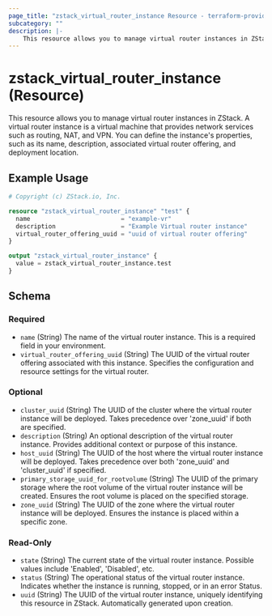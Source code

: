 ```yaml
---
page_title: "zstack_virtual_router_instance Resource - terraform-provider-zstack"
subcategory: ""
description: |-
    This resource allows you to manage virtual router instances in ZStack. A virtual router instance is a virtual machine that provides network services such as routing, NAT, and VPN. You can define the instance's properties, such as its name, description, associated virtual router offering, and deployment location.
---
```


# zstack_virtual_router_instance (Resource)

This resource allows you to manage virtual router instances in ZStack. A virtual router instance is a virtual machine that provides network services such as routing, NAT, and VPN. You can define the instance's properties, such as its name, description, associated virtual router offering, and deployment location.

## Example Usage

```terraform
# Copyright (c) ZStack.io, Inc.

resource "zstack_virtual_router_instance" "test" {
  name                         = "example-vr"
  description                  = "Example Virtual router instance"
  virtual_router_offering_uuid = "uuid of virtual router offering"
}

output "zstack_virtual_router_instance" {
  value = zstack_virtual_router_instance.test
}
```

<!-- schema generated by tfplugindocs -->
## Schema

### Required

- `name` (String) The name of the virtual router instance. This is a required field in your environment.
- `virtual_router_offering_uuid` (String) The UUID of the virtual router offering associated with this instance. Specifies the configuration and resource settings for the virtual router.

### Optional

- `cluster_uuid` (String) The UUID of the cluster where the virtual router instance will be deployed. Takes precedence over 'zone_uuid' if both are specified.
- `description` (String) An optional description of the virtual router instance. Provides additional context or purpose of this instance.
- `host_uuid` (String) The UUID of the host where the virtual router instance will be deployed. Takes precedence over both 'zone_uuid' and 'cluster_uuid' if specified.
- `primary_storage_uuid_for_rootvolume` (String) The UUID of the primary storage where the root volume of the virtual router instance will be created. Ensures the root volume is placed on the specified storage.
- `zone_uuid` (String) The UUID of the zone where the virtual router instance will be deployed. Ensures the instance is placed within a specific zone.

### Read-Only

- `state` (String) The current state of the virtual router instance. Possible values include 'Enabled', 'Disabled', etc.
- `status` (String) The operational status of the virtual router instance. Indicates whether the instance is running, stopped, or in an error Status.
- `uuid` (String) The UUID of the virtual router instance, uniquely identifying this resource in ZStack. Automatically generated upon creation.


